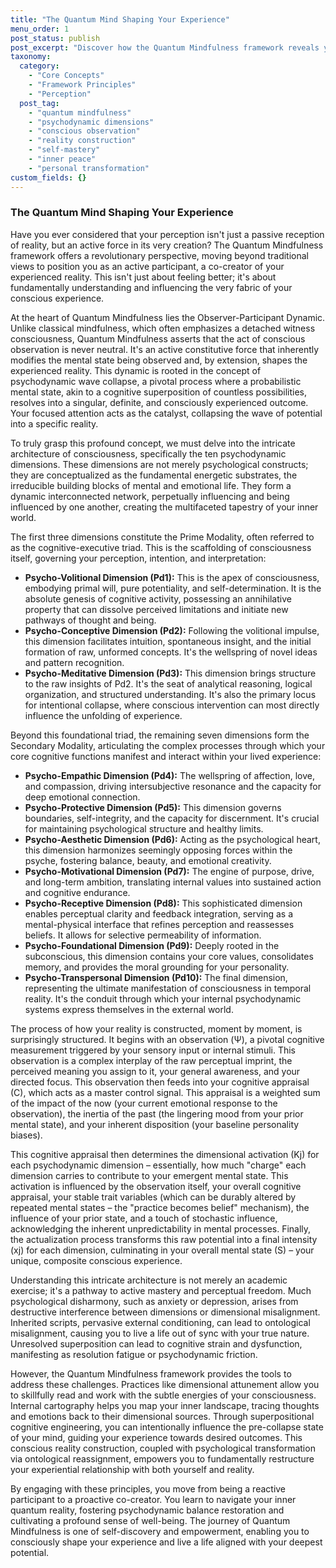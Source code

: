 ```yaml
---
title: "The Quantum Mind Shaping Your Experience"
menu_order: 1
post_status: publish
post_excerpt: "Discover how the Quantum Mindfulness framework reveals your active role in shaping reality. This post explores the dynamic interplay of your psychodynamic dimensions, from primal will to external manifestation, and how conscious awareness can transform your lived experience. Learn to navigate your inner quantum reality and achieve true perceptual freedom."
taxonomy:
  category:
    - "Core Concepts"
    - "Framework Principles"
    - "Perception"
  post_tag:
    - "quantum mindfulness"
    - "psychodynamic dimensions"
    - "conscious observation"
    - "reality construction"
    - "self-mastery"
    - "inner peace"
    - "personal transformation"
custom_fields: {}
---
```


### The Quantum Mind Shaping Your Experience

Have you ever considered that your perception isn't just a passive reception of reality, but an active force in its very creation? The Quantum Mindfulness framework offers a revolutionary perspective, moving beyond traditional views to position you as an active participant, a co-creator of your experienced reality. This isn't just about feeling better; it's about fundamentally understanding and influencing the very fabric of your conscious experience.

At the heart of Quantum Mindfulness lies the Observer-Participant Dynamic. Unlike classical mindfulness, which often emphasizes a detached witness consciousness, Quantum Mindfulness asserts that the act of conscious observation is never neutral. It's an active constitutive force that inherently modifies the mental state being observed and, by extension, shapes the experienced reality. This dynamic is rooted in the concept of psychodynamic wave collapse, a pivotal process where a probabilistic mental state, akin to a cognitive superposition of countless possibilities, resolves into a singular, definite, and consciously experienced outcome. Your focused attention acts as the catalyst, collapsing the wave of potential into a specific reality.

To truly grasp this profound concept, we must delve into the intricate architecture of consciousness, specifically the ten psychodynamic dimensions. These dimensions are not merely psychological constructs; they are conceptualized as the fundamental energetic substrates, the irreducible building blocks of mental and emotional life. They form a dynamic interconnected network, perpetually influencing and being influenced by one another, creating the multifaceted tapestry of your inner world.

The first three dimensions constitute the Prime Modality, often referred to as the cognitive-executive triad. This is the scaffolding of consciousness itself, governing your perception, intention, and interpretation:

*   **Psycho-Volitional Dimension (Pd1):** This is the apex of consciousness, embodying primal will, pure potentiality, and self-determination. It is the absolute genesis of cognitive activity, possessing an annihilative property that can dissolve perceived limitations and initiate new pathways of thought and being.
*   **Psycho-Conceptive Dimension (Pd2):** Following the volitional impulse, this dimension facilitates intuition, spontaneous insight, and the initial formation of raw, unformed concepts. It's the wellspring of novel ideas and pattern recognition.
*   **Psycho-Meditative Dimension (Pd3):** This dimension brings structure to the raw insights of Pd2. It's the seat of analytical reasoning, logical organization, and structured understanding. It's also the primary locus for intentional collapse, where conscious intervention can most directly influence the unfolding of experience.

Beyond this foundational triad, the remaining seven dimensions form the Secondary Modality, articulating the complex processes through which your core cognitive functions manifest and interact within your lived experience:

*   **Psycho-Empathic Dimension (Pd4):** The wellspring of affection, love, and compassion, driving intersubjective resonance and the capacity for deep emotional connection.
*   **Psycho-Protective Dimension (Pd5):** This dimension governs boundaries, self-integrity, and the capacity for discernment. It's crucial for maintaining psychological structure and healthy limits.
*   **Psycho-Aesthetic Dimension (Pd6):** Acting as the psychological heart, this dimension harmonizes seemingly opposing forces within the psyche, fostering balance, beauty, and emotional creativity.
*   **Psycho-Motivational Dimension (Pd7):** The engine of purpose, drive, and long-term ambition, translating internal values into sustained action and cognitive endurance.
*   **Psycho-Receptive Dimension (Pd8):** This sophisticated dimension enables perceptual clarity and feedback integration, serving as a mental-physical interface that refines perception and reassesses beliefs. It allows for selective permeability of information.
*   **Psycho-Foundational Dimension (Pd9):** Deeply rooted in the subconscious, this dimension contains your core values, consolidates memory, and provides the moral grounding for your personality.
*   **Psycho-Transpersonal Dimension (Pd10):** The final dimension, representing the ultimate manifestation of consciousness in temporal reality. It's the conduit through which your internal psychodynamic systems express themselves in the external world.

The process of how your reality is constructed, moment by moment, is surprisingly structured. It begins with an observation (Ψ), a pivotal cognitive measurement triggered by your sensory input or internal stimuli. This observation is a complex interplay of the raw perceptual imprint, the perceived meaning you assign to it, your general awareness, and your directed focus. This observation then feeds into your cognitive appraisal (C), which acts as a master control signal. This appraisal is a weighted sum of the impact of the now (your current emotional response to the observation), the inertia of the past (the lingering mood from your prior mental state), and your inherent disposition (your baseline personality biases).

This cognitive appraisal then determines the dimensional activation (Kj) for each psychodynamic dimension – essentially, how much "charge" each dimension carries to contribute to your emergent mental state. This activation is influenced by the observation itself, your overall cognitive appraisal, your stable trait variables (which can be durably altered by repeated mental states – the "practice becomes belief" mechanism), the influence of your prior state, and a touch of stochastic influence, acknowledging the inherent unpredictability in mental processes. Finally, the actualization process transforms this raw potential into a final intensity (xj) for each dimension, culminating in your overall mental state (S) – your unique, composite conscious experience.

Understanding this intricate architecture is not merely an academic exercise; it's a pathway to active mastery and perceptual freedom. Much psychological disharmony, such as anxiety or depression, arises from destructive interference between dimensions or dimensional misalignment. Inherited scripts, pervasive external conditioning, can lead to ontological misalignment, causing you to live a life out of sync with your true nature. Unresolved superposition can lead to cognitive strain and dysfunction, manifesting as resolution fatigue or psychodynamic friction.

However, the Quantum Mindfulness framework provides the tools to address these challenges. Practices like dimensional attunement allow you to skillfully read and work with the subtle energies of your consciousness. Internal cartography helps you map your inner landscape, tracing thoughts and emotions back to their dimensional sources. Through superpositional cognitive engineering, you can intentionally influence the pre-collapse state of your mind, guiding your experience towards desired outcomes. This conscious reality construction, coupled with psychological transformation via ontological reassignment, empowers you to fundamentally restructure your experiential relationship with both yourself and reality.

By engaging with these principles, you move from being a reactive participant to a proactive co-creator. You learn to navigate your inner quantum reality, fostering psychodynamic balance restoration and cultivating a profound sense of well-being. The journey of Quantum Mindfulness is one of self-discovery and empowerment, enabling you to consciously shape your experience and live a life aligned with your deepest potential.
